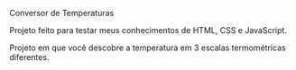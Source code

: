 Conversor de Temperaturas

Projeto feito para testar meus conhecimentos de HTML, CSS e JavaScript.

Projeto em que você descobre a temperatura em 3 escalas termométricas diferentes.
